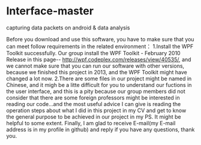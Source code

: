 Interface-master
================

capturing data packets on android &amp; data analysis

Before you download and use this software, you have to make sure that you can meet follow requirements in the related environment：
1.Install the WPF Toolkit successfully. Our group install the WPF Toolkit - February 2010 Release in this page--
http://wpf.codeplex.com/releases/view/40535/, and we cannot make sure that you can run our software with other versions, 
because we finished this project in 2013, and the WPF Toolkit might have changed a lot now. 
2.There are some files in our project might be named in Chinese, and it migh be a litte difficult for you to understand
our fuctions in the user interface, and this is a pity because our group members did not consider that there are some
foreign professors might be interested in reading our code...and the most useful advice I can give is reading the 
operation steps about what I did in this project in my CV and get to know the general purpose to be achieved in our project in my PS. It might be helpful to some extent.
Finally, I am glad to receive E-mail(my E-mail address is in my profile in github) and reply if you have any questions,
thank you. 
